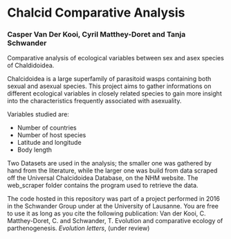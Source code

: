 # Chalcid Comparative Analysis

### Casper Van Der Kooi, Cyril Matthey-Doret and Tanja Schwander

Comparative analysis of ecological variables between sex and
asex species of Chaldidoidea.

Chalcidoidea is a large superfamily of parasitoid wasps
containing both sexual and asexual species. This project
aims to gather informations on different ecological variables
in closely related species to gain more insight into
the characteristics frequently associated with asexuality.

Variables studied are:
  * Number of countries
  * Number of host species
  * Latitude and longitude
  * Body length


Two Datasets are used in the analysis; the smaller one was gathered
by hand from the literature, while the larger one was build from
data scraped off the Universal Chalcidoidea Database, on the NHM
website. The web_scraper folder contains the program used to retrieve the data.

The code hosted in this repository was part of a project performed in 2016
in the Schwander Group under at the University of Lausanne. You are free to use it as long as you cite the following publication: Van der Kooi, C. Matthey-Doret, C. and Schwander, T. Evolution and comparative ecology of parthenogenesis. _Evolution letters_, (under review)
